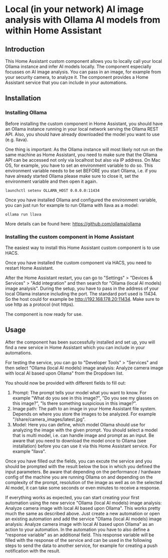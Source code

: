 # Local (in your network) AI image analysis with Ollama AI models from within Home Assistant

## Introduction

This Home Assistant custom component allows you to locally call your local Ollama instance and infer AI models locally. The component especially focusses on AI image analysis. You can pass in an image, for example from your security camera, to analyze it. The component provides a Home Assistant service that you can include in your automations.

## Installation

### Installing Ollama

Before installing the custom component in Home Assistant, you should have an Ollama instance running in your local network serving the Ollama REST API. Also, you should have already downloaded the model you want to use (e.g. llava). 

One thing is important: As the Ollama instance will most likely not run on the same machine as Home Assistant, you need to make sure that the Ollama API can be accessed not only via localhost but also via IP address. On Mac OS, for example, you have to set an environment variable to do so. This environment variable needs to be set BEFORE you start Ollama, i.e. if you have already started Ollama please make sure to close it, set the environment variable and then open it again.

```
launchctl setenv OLLAMA_HOST 0.0.0.0:11434
```

Once you have installed Ollama and configured the environment variable, you can just run for example to run Ollama with llava as a model:

```
ollama run llava
```
More details can be found here: https://github.com/ollama/ollama

### Installing the custom component in Home Assistant

The easiest way to install this Home Assistant custom component is to use HACS. 

Once you have installed the custom component via HACS, you need to restart Home Assistant. 

After the Home Assistant restart, you can go to "Settings" > "Devices & Services" > "Add integration" and then search for "Ollama (local AI models) image analysis". During the setup, you have to pass in the address of your local Ollama instance including the port. The standard port used is 11434. So the host could for example be http://192.168.178.20:11434. Make sure to use http as a protocol (not https).

The component is now ready for use.

## Usage

After the component has been successfully installed and set up, you will find a new service in Home Assistant which you can include in your automations.

For testing the service, you can go to "Developer Tools" > "Services" and then select "Ollama (local AI models) image analysis: Analyze camera image with local AI based upon Ollama" from the Dropdown list.

You should now be provided with different fields to fill out:

1. Prompt: The prompt tells your model what you want to know. For example "What do you see in this image?", "Do you see my glasses on this image?", "Is there something suspicious in this image?".
2. Image path: The path to an image in your Home Assistant file system. Depends on where you store the images to be analyzed. For example "/share/camera_images/latest.jpg".
3. Model: Here you can define, which model Ollama should use for analyzing the image with the given prompt. You should select a model that is multi model, i.e. can handle image and prompt as an input. Be aware that you need to download the model once to Ollama (see installation) before you can use it via this Home Assistant service. For example "llava".

Once you have filled out the fields, you can excute the service and you should be prompted with the result below the box in which you defined the input parameters. Be aware that depending on the performance / hardware config of the machine you are running Ollama on and depending on the complexity of the prompt, resolution of the image as well as on the selected AI model, it can take some seconds or even minutes to receive a response.

If everything works as expected, you can start creating your first automation using the new service "Ollama (local AI models) image analysis: Analyze camera image with local AI based upon Ollama". This works pretty much the same as described above. Just create a new automation or open an existing automation and add the service "Ollama (local AI models) image analysis: Analyze camera image with local AI based upon Ollama" as an action to your automation. In the automation you have to also define a "response variable" as an additional field. This response variable will be filled with the response of the service and can be used in the following steps to send the data to another service, for example for creating a push notification with the result.
